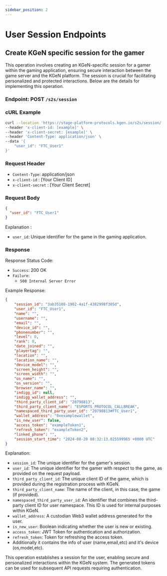 ```yaml
---
sidebar_position: 2
---
```


# User Session Endpoints

## Create KGeN specific session for the gamer

This operation involves creating an KGeN-specific session for a gamer within the gaming application, ensuring secure interaction between the game server and the KGeN platform. The session is crucial for facilitating personalized and protected interactions. Below are the details for implementing this operation.

### Endpoint: POST `/s2s/session`

### cURL Example
```bash
curl --location 'https://stage-platform-protocols.kgen.io/s2s/session/' \
--header 'x-client-id: [example]' \
--header 'x-client-secret: [example]' \
--header 'Content-Type: application/json' \
--data '{
    "user_id": "FTC_User1"
}'
```
### Request Header
- `Content-Type`: application/json
- `x-client-id` : [Your Client ID]
- `x-client-secret` : [Your Client Secret]

### Request Body
```json
{
  "user_id": "FTC_User1"
}
```
Explanation :
- `user_id`: Unique identifier for the game in the gaming application.

### Response
Response Status Code:
- `Success`: 200 OK
- `Failure`: 
    - `500 Internal Server Error`

Example Response:
```json
{
    "session_id": "3ab35108-1902-4a1f-4382998f305d",
    "user_id": "FTC_User1",
    "name": "",
    "username": "",
    "email": "",
    "device_id": "",
    "phonenumber": "",
    "level": 0,
    "rank": 0,
    "date_joined": "",
    "playertag": "",
    "location": "",
    "location_name": "",
    "device_model": "",
    "screen_height": "",
    "screen_width": "",
    "os_name": "",
    "os_version": "",
    "browser_name": "",
    "indigg_id": null,
    "indigg_wallet_address": "",
    "third_party_client_id": "20798813",
    "third_party_client_name": "ESPORTS_PROTOCOL_CALLBREAK",
    "namespaced_third_party_user_id": "20798813#FTC_User1",
    "wallet_address": "0xexamplewallet",
    "is_new_user": false,
    "access_token": "exampleToken1",
    "refresh_token": "exampleToken2",
    "linked_phone": "",
    "session_start_time": "2024-08-20 08:32:13.025599965 +0000 UTC"
}
```
Explanation:
- `session_id`: The unique identifier for the gamer's session.
- `user_id`: The unique identifier for the gamer with respect to the game, as provided on the request payload.
- `third_party_client_id`: The unique client ID of the game, which is provided during the registration process with KGeN.
- `third_party_client_name`: The name of the client, in this case, the game (if provided).
- `namespaced_third_party_user_id`: An identifier that combines the third-party client ID for user namespace. This ID is used for internal purposes within KGeN.
- `wallet_address`: A custodian Web3 wallet address generated for the user.
- `is_new_user`: Boolean indicating whether the user is new or existing.
- `access_token`: JWT Token for authentication and authorization.
- `refresh_token`: Token for refreshing the access token.
- Additionally it contains the info of user (name,email,etc) and it's device (os,model,etc).

This operation establishes a session for the user, enabling secure and personalized interactions within the KGeN system. The generated tokens can be used for subsequent API requests requiring authentication.
